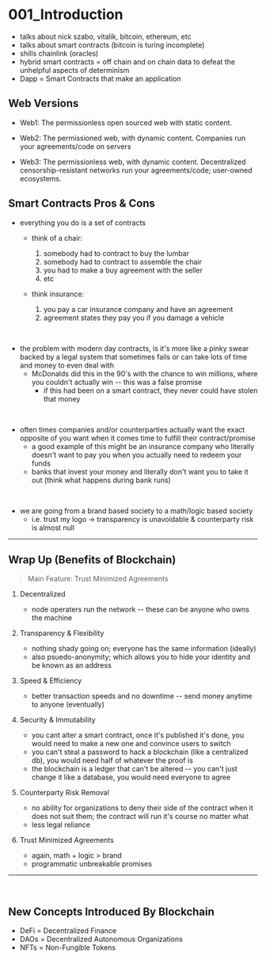 # 001_Introduction

- talks about nick szabo, vitalik, bitcoin, ethereum, etc
- talks about smart contracts (bitcoin is turing incomplete)
- shills chainlink (oracles)
- hybrid smart contracts = off chain and on chain data to defeat the unhelpful aspects of determinism
- Dapp = Smart Contracts that make an application

## Web Versions

- Web1: The permissionless open sourced web with static content.

- Web2: The permissioned web, with dynamic content. Companies run your agreements/code on servers

- Web3: The permissionless web, with dynamic content. Decentralized censorship-resistant networks run your agreements/code; user-owned ecosystems.

## Smart Contracts Pros & Cons

- everything you do is a set of contracts
  - think of a chair:
    1. somebody had to contract to buy the lumbar
    2. somebody had to contract to assemble the chair
    3. you had to make a buy agreement with the seller
    4. etc

  - think insurance:
    1. you pay a car insurance company and have an agreement
    2. agreement states they pay you if you damage a vehicle
    
<br>
    
- the problem with modern day contracts, is it's more like a pinky swear backed by a legal system that sometimes fails or can take lots of time and money to even deal with
  - McDonalds did this in the 90's with the chance to win millions, where you couldn't actually win -- this was a false promise
    - if this had been on a smart contract, they never could have stolen that money

<br>

- often times companies and/or counterparties actually want the exact opposite of you want when it comes time to fulfill their contract/promise
  - a good example of this might be an insurance company who literally doesn't want to pay you when you actually need to redeem your funds
  - banks that invest your money and literally don't want you to take it out (think what happens during bank runs)
  
  
<br>

- we are going from a brand based society to a math/logic based society
    - i.e. trust my logo -> transparency is unavoidable & counterparty risk is almost null
  
---

## Wrap Up (Benefits of Blockchain)

> Main Feature: Trust Minimized Agreements

1. Decentralized
    - node operaters run the network -- these can be anyone who owns the machine
    
2. Transparency & Flexibility
    - nothing shady going on; everyone has the same information (ideally)
    - also psuedo-anonymity; which allows you to hide your identity and be known as an address
    
3. Speed & Efficiency
    - better transaction speeds and no downtime -- send money anytime to anyone (eventually)
    
4. Security & Immutability
    - you cant alter a smart contract, once it's published it's done, you would need to make a new one and convince users to switch
    - you can't steal a password to hack a blockchain (like a centralized db), you would need half of whatever the proof is
    - the blockchain is a ledger that can't be altered -- you can't just change it like a database, you would need everyone to agree
    
5. Counterparty Risk Removal
    - no ability for organizations to deny their side of the contract when it does not suit them; the contract will run it's course no matter what
    - less legal reliance
    
6. Trust Minimized Agreements
    - again, math + logic > brand
    - programmatic unbreakable promises

 
---

<br>
    
## New Concepts Introduced By Blockchain

- DeFi = Decentralized Finance
- DAOs = Decentralized Autonomous Organizations
- NFTs = Non-Fungible Tokens